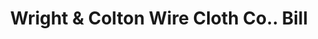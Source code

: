 ---
doi: 10.7916/D8DJ6SP1
date_other: '1902'
date_other_textual: '1902'
form: printed ephemera
genre:
- Invoices
name:
- Wright & Colton Wire Cloth Co.
object_in_context_url: https://biggert.cul.columbia.edu/items/view/ave_biggert_00537
subject_hierarchical_geographic:
- Worcester, Massachusetts, United States
subject_name:
- Wright & Colton Wire Cloth Co.
title: Wright & Colton Wire Cloth Co.. Bill
sort_title: Wright & Colton Wire Cloth Co.. Bill
call_number: ave_biggert_00537
coordinates:
- 42.266666666666666,-71.8
pid: ave_biggert_00537
identifiers: ave_biggert_00537
canvas_id: ldpd:395810
permalink: "/items/ave_biggert_00537/"
layout: iiif-image-page
---